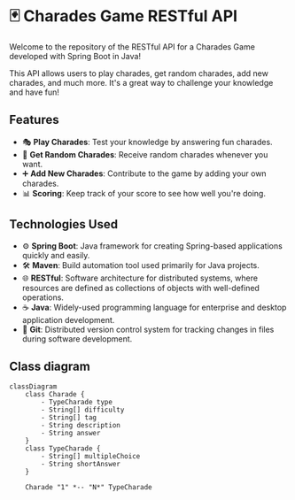 # 🃏 Charades Game RESTful API 

Welcome to the repository of the RESTful API for a Charades Game developed with Spring Boot in Java!

This API allows users to play charades, get random charades, add new charades, and much more. It's a great way to challenge your knowledge and have fun!

## Features

- 🎭 **Play Charades**: Test your knowledge by answering fun charades.
- 🎲 **Get Random Charades**: Receive random charades whenever you want.
- ➕ **Add New Charades**: Contribute to the game by adding your own charades.
- 📊 **Scoring**: Keep track of your score to see how well you're doing.

## Technologies Used

- ⚙️ **Spring Boot**: Java framework for creating Spring-based applications quickly and easily.
- 🛠️ **Maven**: Build automation tool used primarily for Java projects.
- 🌐 **RESTful**: Software architecture for distributed systems, where resources are defined as collections of objects with well-defined operations.
- ☕ **Java**: Widely-used programming language for enterprise and desktop application development.
- 📝 **Git**: Distributed version control system for tracking changes in files during software development.

## Class diagram 

```mermaid
classDiagram
    class Charade {
        - TypeCharade type
        - String[] difficulty
        - String[] tag
        - String description
        - String answer
    }
    class TypeCharade {
        - String[] multipleChoice
        - String shortAnswer
    }

    Charade "1" *-- "N*" TypeCharade
```
